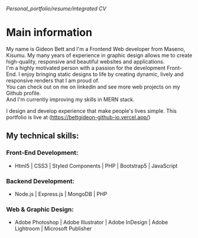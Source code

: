 *Personal_portfolio/resume/integrated CV*

# Main information


My name is Gideon Bett and I'm a Frontend Web developer from Maseno, Kisumu.
My many years of experience in  graphic design allows me to create high-quality, responsive and beautiful websites and applications.\
I'm a highly motivated person with a passion for the development Front-End. I enjoy bringing static designs to life by creating dynamic, lively and responsive renders that I am proud of.\
You can check out on me on linkedin and see more web projects on my Github profile.\
And I'm currently improving my skills in MERN stack.

I design and develop experience that make people's lives simple.
This portfolio is live at (https://bettgideon-github-io.vercel.app/)

##  My technical skills: 

### Front-End Development:
- Html5 | CSS3 | Styled Components | PHP | Bootstrap5 | JavaScript 

### Backend Development:
- Node.js | Express.js | MongoDB | PHP

### Web & Graphic Design: 

- Adobe Photoshop | Adobe Illustrator | Adobe InDesign | Adobe Lightroom | Microsoft Publisher


